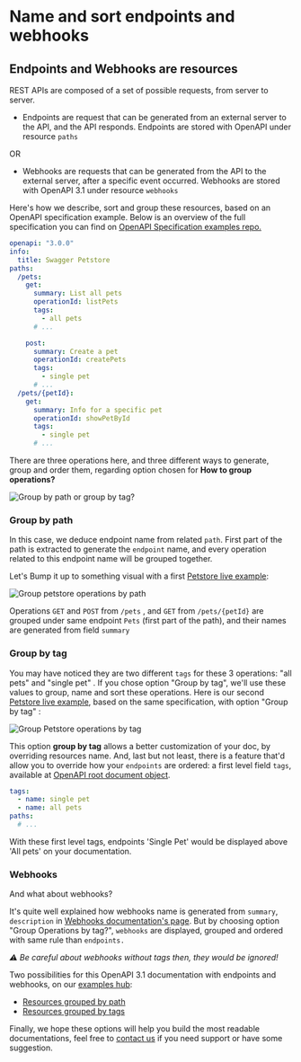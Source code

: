 # Name and sort endpoints and webhooks
## Endpoints and Webhooks are resources

REST APIs are composed of a set of possible requests, from server to server.

- Endpoints are request that can be generated from an external server to the API, and the API responds. Endpoints are stored with OpenAPI under resource `paths`

OR

- Webhooks are requests that can be generated from the API to the external server, after a specific event occurred. Webhooks are stored with OpenAPI 3.1 under resource `webhooks`

Here's how we describe, sort and group these resources, based on an OpenAPI specification example. Below is an overview of the full specification you can find on [OpenAPI Specification examples repo.](https://github.com/OAI/OpenAPI-Specification/blob/master/examples/v3.0/petstore.yaml)

```yaml
openapi: "3.0.0"
info:
  title: Swagger Petstore
paths:
  /pets:
    get:
      summary: List all pets
      operationId: listPets
      tags:
        - all pets
      # ...

    post:
      summary: Create a pet
      operationId: createPets
      tags:
        - single pet
      # ...
  /pets/{petId}:
    get:
      summary: Info for a specific pet
      operationId: showPetById
      tags:
        - single pet
      # ...

```

There are three operations here, and three different ways to generate, group and order them, regarding option chosen for **How to group operations?**

![Group by path or group by tag?](/files/legacy/-MU8HgDhZXrUBOih-Aa4.png)

### Group by path

In this case, we deduce endpoint name from related `path`. First part of the path is extracted to generate the `endpoint` name, and every operation related to this endpoint name will be grouped together.


Let's Bump it up to something visual with a first [Petstore live example](https://bump.sh/hub/examples/doc/petstore):

<div style={{textAlign: 'center'}}>

![Group petstore operations by path](/files/group-by-path-dark.png)

</div>

Operations `GET`  and `POST` from `/pets` , and `GET` from `/pets/{petId}` are grouped under same endpoint `Pets` (first part of the path), and their names are generated from field `summary`

### Group by tag

You may have noticed they are two different `tags` for these 3 operations: "all pets" and "single pet" . If you chose option "Group by tag", we'll use these values to group, name and sort these operations. Here is our second [Petstore live example](https://bump.sh/hub/examples/doc/petstore-grouped-by-tags), based on the same specification, with option "Group by tag" :

<div style={{textAlign: 'center'}}>

![Group Petstore operations by tag](/files/group-by-tags-dark.png)

</div>

This option **group by tag** allows a better customization of your doc, by overriding resources name. And, last but not least, there is a feature that'd allow you to override how your `endpoints` are ordered: a first level field `tags`, available at  [OpenAPI root document object](https://github.com/OAI/OpenAPI-Specification/blob/master/versions/3.0.3.md#openapi-object).

```yaml
tags:
  - name: single pet
  - name: all pets
paths:
  # ...
```

With these first level tags, endpoints 'Single Pet' would be displayed above 'All pets' on your documentation.

### Webhooks

And what about webhooks?

It's quite well explained how webhooks name is generated from `summary`, `description`  in [Webhooks documentation's page](/help/specifications-support/openapi-support/webhooks.md). But by choosing option "Group Operations by tag?", `webhooks` are displayed, grouped and ordered with same rule than `endpoints.`

_⚠️ Be careful about webhooks without tags then, they would be ignored!_

Two possibilities for this OpenAPI 3.1 documentation with endpoints and webhooks, on our [examples hub](https://bump.sh/hub/examples):

- [Resources grouped by path](https://bump.sh/hub/examples/doc/webhooks-extended)
- [Resources grouped by tags](https://bump.sh/hub/examples/doc/webhooks-extended-grouped-by-tags)

Finally, we hope these options will help you build the most readable documentations, feel free to [contact us](mailto:hello@bump.sh) if you need support or have some suggestion.

